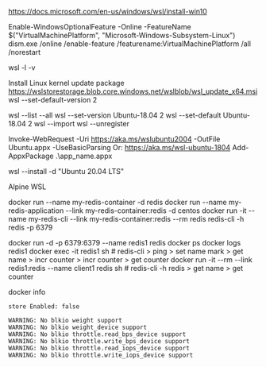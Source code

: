 
https://docs.microsoft.com/en-us/windows/wsl/install-win10

Enable-WindowsOptionalFeature -Online -FeatureName $("VirtualMachinePlatform", "Microsoft-Windows-Subsystem-Linux")
dism.exe /online /enable-feature /featurename:VirtualMachinePlatform /all /norestart

wsl -l -v

Install Linux kernel update package
https://wslstorestorage.blob.core.windows.net/wslblob/wsl_update_x64.msi
wsl --set-default-version 2


wsl --list --all
wsl --set-version Ubuntu-18.04 2
wsl --set-default Ubuntu-18.04 2
wsl --import <Distro> <InstallLocation> <FileName>
wsl --unregister <Distro>


Invoke-WebRequest -Uri https://aka.ms/wslubuntu2004 -OutFile Ubuntu.appx -UseBasicParsing
Or: https://aka.ms/wsl-ubuntu-1804
Add-AppxPackage .\app_name.appx

wsl --install -d "Ubuntu 20.04 LTS"

Alpine WSL





docker run --name my-redis-container -d redis 
docker run --name my-redis-application --link my-redis-container:redis -d centos
docker run -it --name my-redis-cli --link my-redis-container:redis --rm redis redis-cli -h redis -p 6379

docker run -d -p 6379:6379 --name redis1 redis
docker ps
docker logs redis1
docker exec -it redis1 sh
	# redis-cli
		> ping
		> set name mark
		> get name
		> incr counter
		> incr counter
		> get counter
docker run -it --rm --link redis1:redis --name client1 redis sh
	# redis-cli -h redis
		> get name
		> get counter


docker info

	store Enabled: false

	WARNING: No blkio weight support
	WARNING: No blkio weight_device support
	WARNING: No blkio throttle.read_bps_device support
	WARNING: No blkio throttle.write_bps_device support
	WARNING: No blkio throttle.read_iops_device support
	WARNING: No blkio throttle.write_iops_device support


